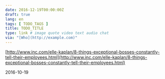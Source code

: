 ```yaml
---
date: 2016-12-19T00:00:00Z
draft: true
lang: en
tags: [ TODO_TAGS ]
title: TODO_TITLE
type: link # image quote video text audio chat
via: "[Who](http://example.com)"
---
```



[http://www.inc.com/elle-kaplan/8-things-exceptional-bosses-constantly-tell-their-employees.html](http://www.inc.com/elle-kaplan/8-things-exceptional-bosses-constantly-tell-their-employees.html)

2016-10-19
